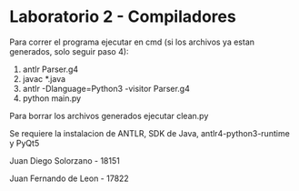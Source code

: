 # Laboratorio 2 - Compiladores

Para correr el programa ejecutar en cmd (si los archivos ya estan generados, solo seguir paso 4):
1. antlr Parser.g4
2. javac *.java
3. antlr -Dlanguage=Python3 -visitor Parser.g4
4. python main.py

Para borrar los archivos generados ejecutar clean.py

Se requiere la instalacion de ANTLR, SDK de Java, antlr4-python3-runtime y PyQt5

Juan Diego Solorzano - 18151

Juan Fernando de Leon - 17822
